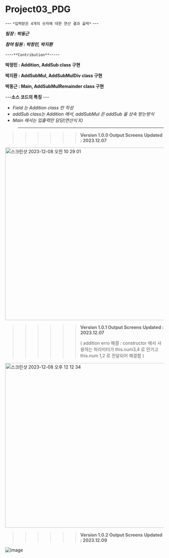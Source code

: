 # Project03_PDG


--- `*입력받은 4개의 숫자에 대한 연산 결과 출력*` ---


  ***팀장 : 박동근*** 

  ***참여 팀원 : 박정민, 박지환***

----`**Contribution**`-----

**박정민 : Addition, AddSub class 구현**

**박지환 : AddSubMul, AddSubMulDiv class 구현** 

**박동근 : Main, AddSubMulRemainder class  구현**

---**소스 코드의 특징** ---
  
  * _Field 는 Addition class 만 작성_  
  * _addSub class는 Addition 에서, addSubMul 은 addSub 을 상속 받는방식_
  * _Main 에서는 입출력만 담당(연산식 X)_

>----------------------------

>>>>>> **Version 1.0.0 Output Screens**
>>>>>> **Updated : 2023.12.07**

<img width="548" alt="스크린샷 2023-12-08 오전 10 29 01" src="https://github.com/BigDataTeam01/Project03_PDG/assets/149550771/ea958e5f-feac-45b3-8ab4-080077dd1dbc">

>>>>>> **Version 1.0.1 Output Screens**
>>>>>> **Updated : 2023.12.07**
>>>>>> 
>>>>>>  ( addition erro 해결 : constructor 에서 사용하는 파라미터가 this.num3,4  로 안가고 this.num 1,2 로 전달되어 해결함  )

<img width="523" alt="스크린샷 2023-12-08 오후 12 12 34" src="https://github.com/ForrestDPark/Project03_PDG/assets/149550771/602a7058-07a0-4a97-b822-9b2147796976">

>>>>>>**Version 1.0.2 Output Screens**
>>>>>> **Updated : 2023.12.09**

![image](https://github.com/BigDataTeam01/Project03_PDG/assets/149550771/db584be9-5a90-4205-aee5-8dc6ae606dbc)



